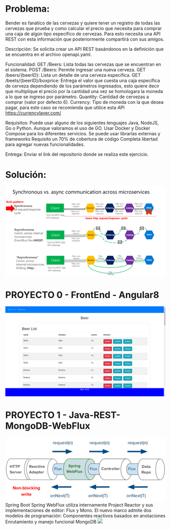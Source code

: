 # Problema:
Bender es fanático de las cervezas y quiere tener un registro de todas las cervezas que prueba y como calcular el precio 
que necesita para comprar una caja de algún tipo especifico de cervezas. Para esto necesita una API REST con esta información
que posteriormente compartirá con sus amigos.

Descripción:
Se solicita crear un API REST basándonos en la definición que se encuentra en el archivo openapi.yaml.

Funcionalidad:
GET /Beers: Lista todas las cervezas que se encuentran en el sistema.
POST /Beers: Permite ingresar una nueva cerveza.
GET /beers/{beerID}: Lista un detalle de una cerveza especifica.
GET /beets/{beerID}/boxprice: Entrega el valor que cuesta una caja específica de cerveza dependiendo de los parámetros ingresados,
 esto quiere decir que multiplique el precio por la cantidad una vez se homologara la moneda a lo que se ingreso por parámetro.
Quantity: Cantidad de cervezas a comprar (valor por defecto 6).
Currency: Tipo de moneda con la que desea pagar, para este caso se recomienda que utilice esta API https://currencylayer.com/

Requisitos:
Puede usar alguno de los siguientes lenguajes Java, NodeJS, Go o Python. Aunque valoramos el uso de GO.
Usar Docker y Docker Compose para los diferentes servicios.
Se puede usar librarías externas y frameworks
Requisito un 70% de cobertura de código
Completa libertad para agregar nuevas funcionalidades.

Entrega:
Enviar el link del repositorio donde se realiza este ejercicio.

# Solución:
![](./vai.png)
# PROYECTO 0 - FrontEnd - Angular8
![](./t1.png)
# PROYECTO 1 - Java-REST-MongoDB-WebFlux
![](./flux.png)
Spring Boot 
Spring WebFlux utiliza internamente Project Reactor y sus implementaciones de editor: Flux y Mono.
El nuevo marco admite dos modelos de programación: Componentes reactivos basados en anotaciones
Enrutamiento y manejo funcional MongoDB
![](./vai3.png)





